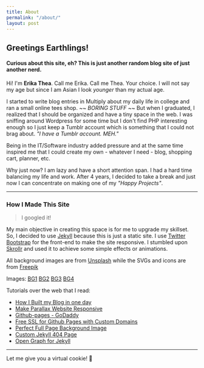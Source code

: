 ```yaml
---
title: About
permalink: "/about/"
layout: post
---
```


## Greetings Earthlings!

#### Curious about this site, eh? This is just another random blog site of just another nerd.

Hi! I'm **Erika Thea**. Call me Erika. Call me Thea. Your choice. I will not say my age but since I am Asian I look *younger* than my actual age.

I started to write blog entries in Multiply about my daily life in college and ran a small online tees shop. ~~ *BORING STUFF* ~~ But when I graduated, I realized that I should be organized and have a tiny space in the web. I was sniffing around Wordpress for some time but I don't find PHP interesting enough so I just keep a Tumblr account which is something that I could not brag about. *"I have a Tumblr account. MEH."*

Being in the IT/Software industry added pressure and at the same time inspired me that I could create my own - whatever I need - blog, shopping cart, planner, etc.

Why just now? I am lazy and have a short attention span. I had a hard time balancing my life and work. After 4 years, I decided to take a break and just now I can concentrate on making one of my *"Happy Projects"*.

***

### How I Made This Site

<blockquote> I googled it! </blockquote>

My main objective in creating this space is for me to upgrade my skillset. So, I decided to use [Jekyll](https://github.com/jekyll/jekyll) because this is just a static site. I use [Twitter Bootstrap](https://getbootstrap.com/) for the front-end to make the site responsive. I stumbled upon [Skrollr](https://github.com/Prinzhorn/skrollr) and used it to achieve some simple effects or animations.

All background images are from [Unsplash](https://unsplash.com) while the SVGs and icons are from [Freepik](https://freepik.com)

Images:
[BG1](https://unsplash.com/negativespace)
[BG2](https://unsplash.com/florianklauer)
[BG3](https://unsplash.com/loudge)
[BG4](https://unsplash.com/carlijeanmiller)


Tutorials over the web that I read:

* [How I Built my Blog in one day](http://erjjones.github.io/blog/How-I-built-my-blog-in-one-day)
* [Make Parallax Website Responsive](https://ihatetomatoes.net/make-parallax-website-responsive)
* [Github-pages - GoDaddy](https://medium.com/@LovettLovett/github-pages-godaddy-f0318c2f25a)
* [Free SSL for Github Pages with Custom Domains](https://sheharyar.me/blog/free-ssl-for-github-pages-with-custom-domains/)
* [Perfect Full Page Background Image](https://css-tricks.com/perfect-full-page-background-image/)
* [Custom Jekyll 404 Page](http://yizeng.me/2013/05/26/create-a-custom-jekyll-404-page/)
*  [Open Graph for Jekyll](https://gist.github.com/pathawks/1406355)

***

Let me give you a virtual cookie! :cookie:
